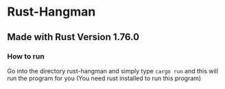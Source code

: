 # Rust-Hangman

## Made with Rust Version 1.76.0

### How to run

Go into the directory rust-hangman and simply type
`cargo run` and this will run the program for you (You need rust installed to run this program)
